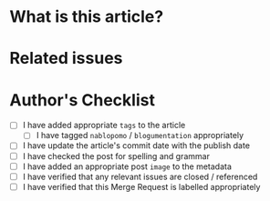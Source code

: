 # What is this article?

# Related issues

# Author's Checklist

- [ ] I have added appropriate `tags` to the article
  - [ ] I have tagged `nablopomo` / `blogumentation` appropriately
- [ ] I have update the article's commit date with the publish date
- [ ] I have checked the post for spelling and grammar
- [ ] I have added an appropriate post `image` to the metadata
- [ ] I have verified that any relevant issues are closed / referenced
- [ ] I have verified that this Merge Request is labelled appropriately
